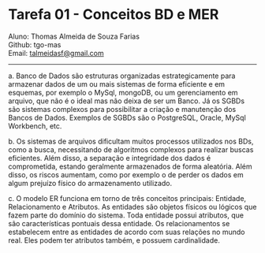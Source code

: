 # Tarefa 01 - Conceitos BD e MER

Aluno: Thomas Almeida de Souza Farias <br/>
Github: tgo-mas <br/>
Email: talmeidasf@gmail.com

<hr />

a. Banco de Dados são estruturas organizadas estrategicamente para armazenar dados de um ou mais sistemas de forma eficiente e em esquemas, por exemplo o MySql, mongoDB, ou um gerenciamento em arquivo, que não é o ideal mas não deixa de ser um Banco. Já os SGBDs são sistemas complexos para possibilitar a criação e manutenção dos Bancos de Dados. Exemplos de SGBDs são o PostgreSQL, Oracle, MySql Workbench, etc.

b. Os sistemas de arquivos dificultam muitos processos utilizados nos BDs, como a busca, necessitando de algoritmos complexos para realizar buscas eficientes. Além disso, a separação e integridade dos dados é comprometida, estando geralmente armazenados de forma aleatória. Além disso, os riscos aumentam, como por exemplo o de perder os dados em algum prejuízo físico do armazenamento utilizado.

c. O modelo ER funciona em torno de três conceitos principais: Entidade, Relacionamento e Atributos. As entidades são objetos físicos ou lógicos que fazem parte do domínio do sistema. Toda entidade possui atributos, que são características pontuais dessa entidade. Os relacionamentos se estabelecem entre as entidades de acordo com suas relações no mundo real. Eles podem ter atributos também, e possuem cardinalidade.
